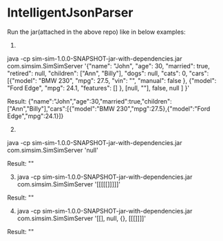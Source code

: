 # IntelligentJsonParser

Run the jar(attached in the above repo) like in below examples:

1.
java -cp sim-sim-1.0.0-SNAPSHOT-jar-with-dependencies.jar com.simsim.SimSimServer '{"name": "John", "age": 30, "married": true, "retired": null, "children": ["Ann", "Billy"], "dogs": null, "cats": 0, "cars": [{"model": "BMW 230", "mpg": 27.5, "vin": "", "manual": false }, {"model": "Ford Edge", "mpg": 24.1, "features": [] }, [null, ""], false, null ] }'

Result: {"name":"John","age":30,"married":true,"children":["Ann","Billy"],"cars":[{"model":"BMW 230","mpg":27.5},{"model":"Ford Edge","mpg":24.1}]}

2.
java -cp sim-sim-1.0.0-SNAPSHOT-jar-with-dependencies.jar com.simsim.SimSimServer 'null'

Result: ""

3. java -cp sim-sim-1.0.0-SNAPSHOT-jar-with-dependencies.jar com.simsim.SimSimServer '[[[[[]]]]]'

Result: ""

4. java -cp sim-sim-1.0.0-SNAPSHOT-jar-with-dependencies.jar com.simsim.SimSimServer '[[], null, {}, [[[]]]]'

Result: ""

